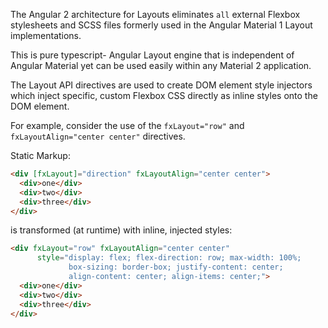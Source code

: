 The Angular 2 architecture for Layouts eliminates `all` external Flexbox stylesheets and SCSS files formerly used in the Angular Material 1 Layout implementations.  

This is pure typescript- Angular Layout engine that is 
independent of Angular Material yet can be used easily within any Material 2 application.

The Layout API directives are used to create DOM element style injectors which inject specific, custom Flexbox 
CSS directly as inline styles onto the DOM element. 

For example, consider the use of the `fxLayout="row"` and `fxLayoutAlign="center center"` directives.

Static Markup:

```html
<div [fxLayout]="direction" fxLayoutAlign="center center">
  <div>one</div>
  <div>two</div>
  <div>three</div>
</div>
```

is transformed (at runtime) with inline, injected styles:

```html
<div fxLayout="row" fxLayoutAlign="center center"
      style="display: flex; flex-direction: row; max-width: 100%; 
             box-sizing: border-box; justify-content: center; 
             align-content: center; align-items: center;">
  <div>one</div>
  <div>two</div>
  <div>three</div>
</div>
```